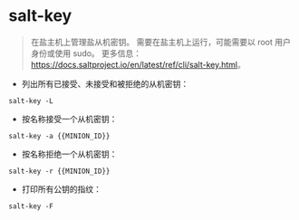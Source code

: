 # salt-key

> 在盐主机上管理盐从机密钥。
> 需要在盐主机上运行，可能需要以 root 用户身份或使用 sudo。
> 更多信息：<https://docs.saltproject.io/en/latest/ref/cli/salt-key.html>。

- 列出所有已接受、未接受和被拒绝的从机密钥：

`salt-key -L`

- 按名称接受一个从机密钥：

`salt-key -a {{MINION_ID}}`

- 按名称拒绝一个从机密钥：

`salt-key -r {{MINION_ID}}`

- 打印所有公钥的指纹：

`salt-key -F`